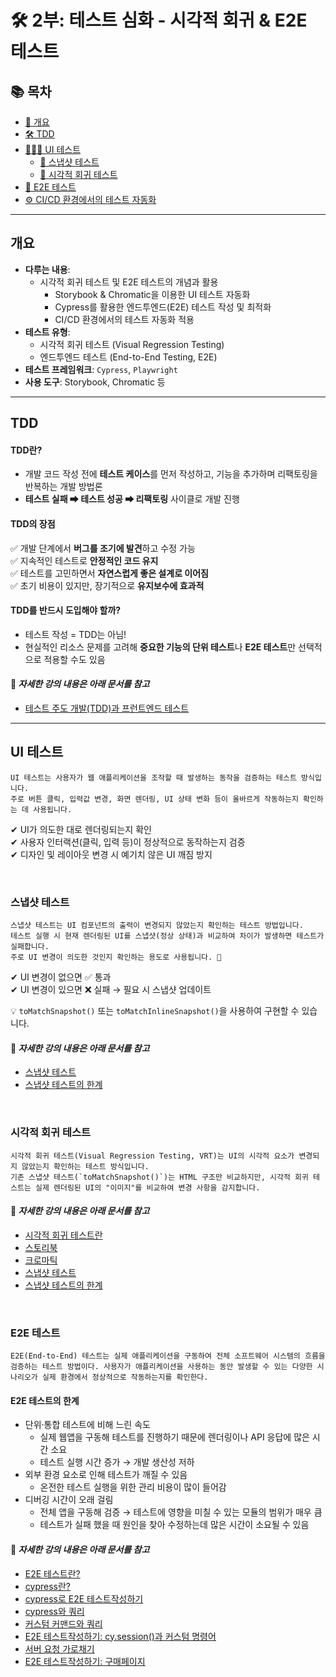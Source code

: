 # 🛠 2부: 테스트 심화 - 시각적 회귀 & E2E 테스트

## 📚 목차
- [📝 개요](#개요)
- [🛠 TDD](#tdd)
- [👩🏻‍💻 UI 테스트](#UI-테스트)
	- [📸 스냅샷 테스트](#스냅샷-테스트)
	- [🎨 시각적 회귀 테스트](#시각적-회귀-테스트)
- [🔗 E2E 테스트](#e2e-테스트)
- [⚙️ CI/CD 환경에서의 테스트 자동화](#cicd-환경에서의-테스트-자동화)

---

## 개요
- **다루는 내용**:
  - 시각적 회귀 테스트 및 E2E 테스트의 개념과 활용
	- Storybook & Chromatic을 이용한 UI 테스트 자동화
	- Cypress를 활용한 엔드투엔드(E2E) 테스트 작성 및 최적화
	- CI/CD 환경에서의 테스트 자동화 적용
- **테스트 유형**:  
  - 시각적 회귀 테스트 (Visual Regression Testing)  
  - 엔드투엔드 테스트 (End-to-End Testing, E2E)  
- **테스트 프레임워크**: `Cypress`, `Playwright`  
- **사용 도구**: Storybook, Chromatic 등

---

## TDD

#### TDD란?
- 개발 코드 작성 전에 **테스트 케이스**를 먼저 작성하고, 기능을 추가하며 리팩토링을 반복하는 개발 방법론  
- **테스트 실패 ➡ 테스트 성공 ➡ 리팩토링** 사이클로 개발 진행  

#### TDD의 장점
✅ 개발 단계에서 **버그를 조기에 발견**하고 수정 가능<br/>
✅ 지속적인 테스트로 **안정적인 코드 유지**<br/>
✅ 테스트를 고민하면서 **자연스럽게 좋은 설계로 이어짐**<br/>
✅ 초기 비용이 있지만, 장기적으로 **유지보수에 효과적**<br/>

#### TDD를 반드시 도입해야 할까?
- 테스트 작성 = TDD는 아님!  
- 현실적인 리소스 문제를 고려해 **중요한 기능의 단위 테스트**나 **E2E 테스트**만 선택적으로 적용할 수도 있음

#### 📌 *자세한 강의 내용은 아래 문서를 참고*
- [테스트 주도 개발(TDD)과 프런트엔드 테스트](./tdd/TDD-Frontend-Testing.md)

---

## UI 테스트
~~~
UI 테스트는 사용자가 웹 애플리케이션을 조작할 때 발생하는 동작을 검증하는 테스트 방식입니다.
주로 버튼 클릭, 입력값 변경, 화면 렌더링, UI 상태 변화 등이 올바르게 작동하는지 확인하는 데 사용됩니다.
~~~

✔ UI가 의도한 대로 렌더링되는지 확인<br/>
✔ 사용자 인터랙션(클릭, 입력 등)이 정상적으로 동작하는지 검증<br/>
✔ 디자인 및 레이아웃 변경 시 예기치 않은 UI 깨짐 방지<br/>

<br/>

### 스냅샷 테스트

~~~
스냅샷 테스트는 UI 컴포넌트의 출력이 변경되지 않았는지 확인하는 테스트 방법입니다.
테스트 실행 시 현재 렌더링된 UI를 스냅샷(정상 상태)과 비교하여 차이가 발생하면 테스트가 실패합니다.
주로 UI 변경이 의도한 것인지 확인하는 용도로 사용됩니다. 🚀
~~~

✔ UI 변경이 없으면 ✅ 통과<br/>
✔ UI 변경이 있으면 ❌ 실패 → 필요 시 스냅샷 업데이트<br/>

💡 `toMatchSnapshot()` 또는 `toMatchInlineSnapshot()`을 사용하여 구현할 수 있습니다.<br/>

#### 📌 *자세한 강의 내용은 아래 문서를 참고*
- [스냅샷 테스트](./ui-test/snap-shot/snap-shot.md)
- [스냅샷 테스트의 한계](./ui-test/snap-shot/snapshot-test-limitations.md)

<br/>

### 시각적 회귀 테스트
~~~
시각적 회귀 테스트(Visual Regression Testing, VRT)는 UI의 시각적 요소가 변경되지 않았는지 확인하는 테스트 방식입니다.
기존 스냅샷 테스트(`toMatchSnapshot()`)는 HTML 구조만 비교하지만, 시각적 회귀 테스트는 실제 렌더링된 UI의 "이미지"를 비교하여 변경 사항을 감지합니다.
~~~

#### 📌 *자세한 강의 내용은 아래 문서를 참고*
- [시각적 회귀 테스트란](./ui-test/visual-regression-testing/what-is-visual-regression-testing.md)
- [스토리북](./ui-test/visual-regression-testing/story-book.md)
- [크로마틱](./ui-test/visual-regression-testing/chromatic.md)
- [스냅샷 테스트](./ui-test/snap-shot/snap-shot.md)
- [스냅샷 테스트의 한계](./ui-test/snap-shot/snapshot-test-limitations.md)

<br/>

### E2E 테스트
~~~
E2E(End-to-End) 테스트는 실제 애플리케이션을 구동하여 전체 소프트웨어 시스템의 흐름을 검증하는 테스트 방법이다. 사용자가 애플리케이션을 사용하는 동안 발생할 수 있는 다양한 시나리오가 실제 환경에서 정상적으로 작동하는지를 확인한다.
~~~

#### E2E 테스트의 한계
- 단위·통합 테스트에 비해 느린 속도
	- 실제 웹앱을 구동해 테스트를 진행하기 때문에 렌더링이나 API 응답에 많은 시간 소요
	- 테스트 실행 시간 증가 → 개발 생산성 저하
- 외부 환경 요소로 인해 테스트가 깨질 수 있음
	- 온전한 테스트 실행을 위한 관리 비용이 많이 들어감
- 디버깅 시간이 오래 걸림
	- 전체 앱을 구동해 검증 → 테스트에 영향을 미칠 수 있는 모듈의 범위가 매우 큼
	- 테스트가 실패 했을 때 원인을 찾아 수정하는데 많은 시간이 소요될 수 있음

#### 📌 *자세한 강의 내용은 아래 문서를 참고*
- [E2E 테스트란?](./e2e/what-is-e2e.md)
- [cypress란?](./e2e/cypress.md)
- [cypress로 E2E 테스트작성하기](./e2e/write-test-code-with-cypress.md)
- [cypress와 쿼리](./e2e/cypress-and-query.md)
- [커스텀 커맨드와 쿼리](./e2e/custom-command-and-query.md)
- [E2E 테스트작성하기: cy.session()과 커스텀 명령어](./e2e/cypress-example-main-page.md)
- [서버 요청 가로채기](./e2e/cypress-interceptor.md)
- [E2E 테스트작성하기: 구매페이지](./e2e/cypress-example-purchase-page.md)